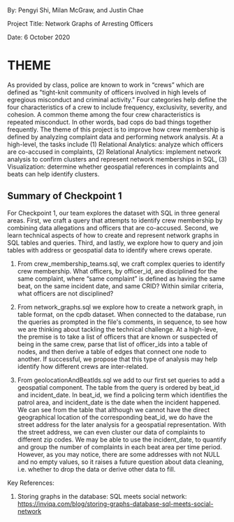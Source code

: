 By: Pengyi Shi, Milan McGraw, and Justin Chae

Project Title: Network Graphs of Arresting Officers 

Date: 6 October 2020

# THEME

As provided by class, police are known to work in “crews” which are defined as "tight-knit community of officers involved in high levels of egregious misconduct and criminal activity." Four categories help define the four characteristics of a crew to include frequency, exclusivity, severity, and cohesion. A common theme among the four crew characteristics is repeated misconduct. In other words, bad cops do bad things together frequently. 
The theme of this project is to improve how crew membership is defined by analyzing complaint data and performing network analysis. At a high-level, the tasks include (1) Relational Analytics: analyze which officers are co-accused in complaints, (2) Relational Analytics: implement network analysis to confirm clusters and represent network memberships in SQL, (3) Visualization: determine whether geospatial references in complaints and beats can help identify clusters.

## Summary of Checkpoint 1

For Checkpoint 1, our team explores the dataset with SQL in three general areas. First, we craft a query that attempts to identify crew membership by combining data allegations and officers that are co-accused. Second, we learn technical aspects of how to create and represent network graphs in SQL tables and queries. Third, and lastly, we explore how to query and join tables with address or geospatial data to identify where crews operate.

1. From crew_membership_teams.sql, we craft complex queries to identify crew membership.   What officers, by officer_id, are disciplined for the same complaint, where “same complaint” is defined as having the same beat, on the same incident date, and same CRID? Within similar criteria, what officers are not disciplined?

2. From network_graphs.sql we explore how to create a network graph, in table format, on the cpdb dataset. When connected to the database, run the queries as prompted in the file's comments, in sequence, to see how we are thinking about tackling the technical challenge. At a high-leve, the premise is to take a list of officers that are known or suspected of being in the same crew, parse that list of officer_ids into a table of nodes, and then derive a table of edges that connect one node to another. If successful, we propose that this type of analysis may help identify how different crews are inter-related. 

3. From geolocationAndBeatIds.sql we add to our first set queries to add a geospatial component. The table from the query is ordered by beat_id and incident_date. In beat_id, we find a policing term which identifies the patrol area, and incident_date is the date when the incident happened. We can see from the table that although we cannot have the direct geographical location of the corresponding beat_id, we do have the street address for the later analysis for a geospatial representation. With the street address, we can even cluster our data of complaints to different zip codes. We may be able to use the incident_date, to quantify and group the number of complaints in each beat area per time period. However, as you may notice, there are some addresses with not NULL and no empty values, so it raises a future question about data cleaning, i.e. whether to drop the data or derive other data to fill.



Key References:
1. Storing graphs in the database: SQL meets social network: https://inviqa.com/blog/storing-graphs-database-sql-meets-social-network

